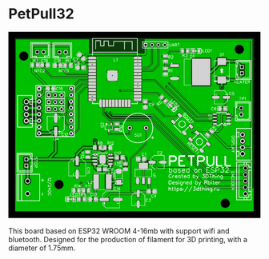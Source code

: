 # PetPull32

![Image alt](https://github.com/3DThing/petpull32/blob/main/Hardware/PCB_TOP.svg)

This board based on ESP32 WROOM 4-16mb with support wifi and bluetooth. 
Designed for the production of filament for 3D printing, with a diameter of 1.75mm.
